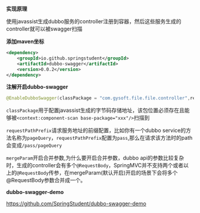 **实现原理**

使用javassist生成dubbo服务的controller注册到容器，然后这些服务生成的controller就可以被swagger扫描

**添加maven坐标**

```xml
<dependency>
    <groupId>io.github.springstudent</groupId>
    <artifactId>dubbo-swagger</artifactId>
    <version>0.0.2</version>
</dependency>    
```

**注解开启dubbo-swagger**

```java
@EnableDubboSwagger(classPackage = "com.gysoft.file.file.controller",requestPathPrefix = "pass",mergeParam = true)
```

`classPackage`用于配置javassist生成的字节码存储地址，该包位置必须存在且能够被`<context:component-scan base-package="xxx"/>`扫描到

`requestPathPrefix`请求服务地址的前缀配置，比如你有一个dubbo service的方法名称为`pageQuery`，`requestPathPrefix`配置为`pass`,那么在请求该方法时的path会变成`/pass/pageQuery`

`mergeParam`开启合并参数,为什么要开启合并参数，dubbo api的参数比较复杂时，生成的controller会有多个`@RequestBody`，SpringMVC并不支持两个或者以上的`@RequestBody`传参，在mergeParam(默认开启)开启的场景下会将多个@RequestBody参数合并成一个。

**dubbo-swagger-demo**

https://github.com/SpringStudent/dubbo-swagger-demo
